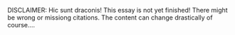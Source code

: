 DISCLAIMER:
Hic sunt draconis!
This essay is not yet finished! There might be wrong  or missiong citations. The content can change drastically of course....